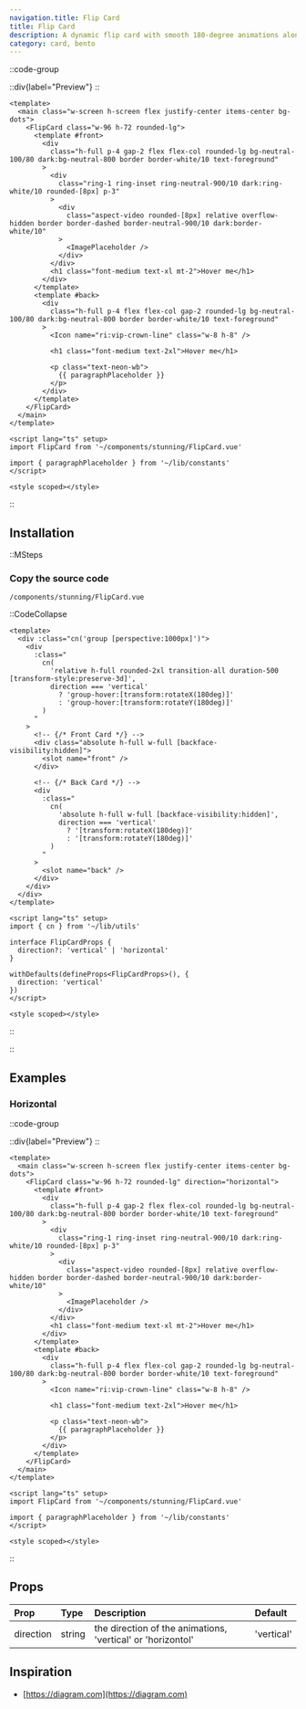 ```yaml
---
navigation.title: Flip Card
title: Flip Card
description: A dynamic flip card with smooth 180-degree animations along both the X and Y axes.
category: card, bento
---
```


::code-group

::div{label="Preview"}
<Playground url="/playground/flip-card"></Playground>
::

```vue [Code]
<template>
  <main class="w-screen h-screen flex justify-center items-center bg-dots">
    <FlipCard class="w-96 h-72 rounded-lg">
      <template #front>
        <div
          class="h-full p-4 gap-2 flex flex-col rounded-lg bg-neutral-100/80 dark:bg-neutral-800 border border-white/10 text-foreground"
        >
          <div
            class="ring-1 ring-inset ring-neutral-900/10 dark:ring-white/10 rounded-[8px] p-3"
          >
            <div
              class="aspect-video rounded-[8px] relative overflow-hidden border border-dashed border-neutral-900/10 dark:border-white/10"
            >
              <ImagePlaceholder />
            </div>
          </div>
          <h1 class="font-medium text-xl mt-2">Hover me</h1>
        </div>
      </template>
      <template #back>
        <div
          class="h-full p-4 flex flex-col gap-2 rounded-lg bg-neutral-100/80 dark:bg-neutral-800 border border-white/10 text-foreground"
        >
          <Icon name="ri:vip-crown-line" class="w-8 h-8" />

          <h1 class="font-medium text-2xl">Hover me</h1>

          <p class="text-neon-wb">
            {{ paragraphPlaceholder }}
          </p>
        </div>
      </template>
    </FlipCard>
  </main>
</template>

<script lang="ts" setup>
import FlipCard from '~/components/stunning/FlipCard.vue'

import { paragraphPlaceholder } from '~/lib/constants'
</script>

<style scoped></style>
```

::

## Installation

::MSteps

### Copy the source code

`/components/stunning/FlipCard.vue`

::CodeCollapse

```vue [Code]
<template>
  <div :class="cn('group [perspective:1000px]')">
    <div
      :class="
        cn(
          'relative h-full rounded-2xl transition-all duration-500 [transform-style:preserve-3d]',
          direction === 'vertical'
            ? 'group-hover:[transform:rotateX(180deg)]'
            : 'group-hover:[transform:rotateY(180deg)]'
        )
      "
    >
      <!-- {/* Front Card */} -->
      <div class="absolute h-full w-full [backface-visibility:hidden]">
        <slot name="front" />
      </div>

      <!-- {/* Back Card */} -->
      <div
        :class="
          cn(
            'absolute h-full w-full [backface-visibility:hidden]',
            direction === 'vertical'
              ? '[transform:rotateX(180deg)]'
              : '[transform:rotateY(180deg)]'
          )
        "
      >
        <slot name="back" />
      </div>
    </div>
  </div>
</template>

<script lang="ts" setup>
import { cn } from '~/lib/utils'

interface FlipCardProps {
  direction?: 'vertical' | 'horizontal'
}

withDefaults(defineProps<FlipCardProps>(), {
  direction: 'vertical'
})
</script>

<style scoped></style>
```

::

::

## Examples

### Horizontal

::code-group

::div{label="Preview"}
<Playground url="/playground/flip-card/HorizontalCard"></Playground>
::

```vue [Code]
<template>
  <main class="w-screen h-screen flex justify-center items-center bg-dots">
    <FlipCard class="w-96 h-72 rounded-lg" direction="horizontal">
      <template #front>
        <div
          class="h-full p-4 gap-2 flex flex-col rounded-lg bg-neutral-100/80 dark:bg-neutral-800 border border-white/10 text-foreground"
        >
          <div
            class="ring-1 ring-inset ring-neutral-900/10 dark:ring-white/10 rounded-[8px] p-3"
          >
            <div
              class="aspect-video rounded-[8px] relative overflow-hidden border border-dashed border-neutral-900/10 dark:border-white/10"
            >
              <ImagePlaceholder />
            </div>
          </div>
          <h1 class="font-medium text-xl mt-2">Hover me</h1>
        </div>
      </template>
      <template #back>
        <div
          class="h-full p-4 flex flex-col gap-2 rounded-lg bg-neutral-100/80 dark:bg-neutral-800 border border-white/10 text-foreground"
        >
          <Icon name="ri:vip-crown-line" class="w-8 h-8" />

          <h1 class="font-medium text-2xl">Hover me</h1>

          <p class="text-neon-wb">
            {{ paragraphPlaceholder }}
          </p>
        </div>
      </template>
    </FlipCard>
  </main>
</template>

<script lang="ts" setup>
import FlipCard from '~/components/stunning/FlipCard.vue'

import { paragraphPlaceholder } from '~/lib/constants'
</script>

<style scoped></style>
```

::

## Props

| Prop      | Type   | Description                                                 | Default    |
| :-------- | :----- | :---------------------------------------------------------- | :--------- |
| direction | string | the direction of the animations, 'vertical' or 'horizontol' | 'vertical' |

## Inspiration

- [https://diagram.com](https://diagram.com)
